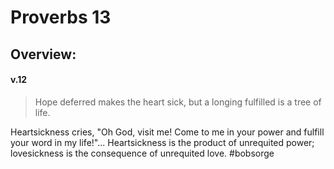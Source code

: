 # Proverbs 13

## Overview:


#### v.12
>Hope deferred makes the heart sick, but a longing fulfilled is a tree of life.

Heartsickness cries, "Oh God, visit me! Come to me in your power and fulfill your word in my life!"... Heartsickness is the product of unrequited power; lovesickness is the consequence of unrequited love.
#bobsorge 
